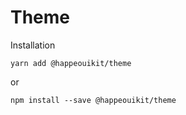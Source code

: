 # Theme



Installation

    yarn add @happeouikit/theme

or 

    npm install --save @happeouikit/theme
